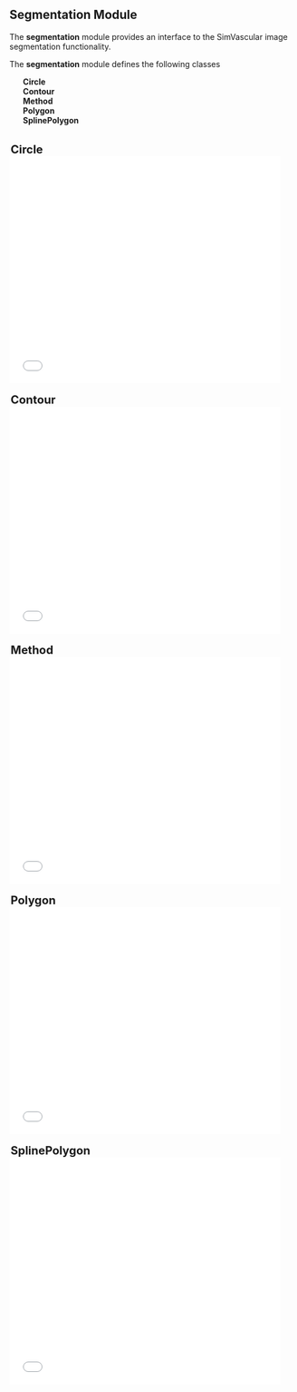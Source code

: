 ## Segmentation Module ##

The <b>segmentation</b> module provides an interface to the SimVascular image segmentation functionality. 

The <b>segmentation</b> module defines the following classes
<ul style="list-style-type:none;">
  <li> <b> Circle </b> </li>
  <li> <b> Contour </b> </li>
  <li> <b> Method </b> </li>
  <li> <b> Polygon </b> </li>
  <li> <b> SplinePolygon </b> </li>
</ul>

<br>
<div class="PythonClassDiv" >
<legend style="font-size:20px; text-align:left"> <b> Circle </b> </legend>
<iframe src="documentation/python_interface/modules/docs/segmentation_Circle.html" style="background-color: #FFFFFF" frameborder="0" height="400" width="95%"> </iframe>
</div>


<br>
<div class="PythonClassDiv" >
<legend style="font-size:20px; text-align:left"> <b> Contour </b> </legend>
<iframe src="documentation/python_interface/modules/docs/segmentation_Contour.html" style="background-color: #FFFFFF" frameborder="0" height="400" width="95%"> </iframe>
</div>


<br>
<div class="PythonClassDiv" >
<legend style="font-size:20px; text-align:left"> <b> Method </b> </legend>
<iframe src="documentation/python_interface/modules/docs/segmentation_Method.html" style="background-color: #FFFFFF" frameborder="0" height="400" width="95%"> </iframe>
</div>


<br>
<div class="PythonClassDiv" >
<legend style="font-size:20px; text-align:left"> <b> Polygon </b> </legend>
<iframe src="documentation/python_interface/modules/docs/segmentation_Polygon.html" style="background-color: #FFFFFF" frameborder="0" height="400" width="95%"> </iframe>
</div>

<br>
<div class="PythonClassDiv" >
<legend style="font-size:20px; text-align:left"> <b> SplinePolygon </b> </legend>
<iframe src="documentation/python_interface/modules/docs/segmentation_SplinePolygon.html" style="background-color: #FFFFFF" frameborder="0" height="400" width="95%"> </iframe>
</div>



<br>
<br>
<br>
<br>

